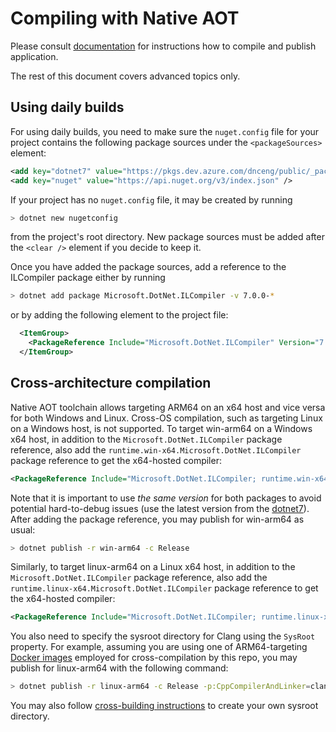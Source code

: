# Compiling with Native AOT

Please consult [documentation](https://docs.microsoft.com/dotnet/core/deploying/native-aot) for instructions how to compile and publish application.

The rest of this document covers advanced topics only.



## Using daily builds

For using daily builds, you need to make sure the `nuget.config` file for your project contains the following package sources under the `<packageSources>` element:
```xml
<add key="dotnet7" value="https://pkgs.dev.azure.com/dnceng/public/_packaging/dotnet7/nuget/v3/index.json" />
<add key="nuget" value="https://api.nuget.org/v3/index.json" />
```

If your project has no `nuget.config` file, it may be created by running
```bash
> dotnet new nugetconfig
```

from the project's root directory. New package sources must be added after the `<clear />` element if you decide to keep it.

Once you have added the package sources, add a reference to the ILCompiler package either by running
```bash
> dotnet add package Microsoft.DotNet.ILCompiler -v 7.0.0-*
```

or by adding the following element to the project file:
```xml
  <ItemGroup>
    <PackageReference Include="Microsoft.DotNet.ILCompiler" Version="7.0.0-*" />
  </ItemGroup>
```

## Cross-architecture compilation

Native AOT toolchain allows targeting ARM64 on an x64 host and vice versa for both Windows and Linux. Cross-OS compilation, such as targeting Linux on a Windows host, is not supported. To target win-arm64 on a Windows x64 host, in addition to the `Microsoft.DotNet.ILCompiler` package reference, also add the `runtime.win-x64.Microsoft.DotNet.ILCompiler` package reference to get the x64-hosted compiler:
```xml
<PackageReference Include="Microsoft.DotNet.ILCompiler; runtime.win-x64.Microsoft.DotNet.ILCompiler" Version="7.0.0-preview.2.22103.2" />
```

Note that it is important to use _the same version_ for both packages to avoid potential hard-to-debug issues (use the latest version from the [dotnet7](https://dev.azure.com/dnceng/public/_artifacts/feed/dotnet7/NuGet/Microsoft.DotNet.ILCompiler/7.0.0-preview.2.22103.2/versions)). After adding the package reference, you may publish for win-arm64 as usual:
```bash
> dotnet publish -r win-arm64 -c Release
```

Similarly, to target linux-arm64 on a Linux x64 host, in addition to the `Microsoft.DotNet.ILCompiler` package reference, also add the `runtime.linux-x64.Microsoft.DotNet.ILCompiler` package reference to get the x64-hosted compiler:
```xml
<PackageReference Include="Microsoft.DotNet.ILCompiler; runtime.linux-x64.Microsoft.DotNet.ILCompiler" Version="7.0.0-preview.2.22103.2" />
```

You also need to specify the sysroot directory for Clang using the `SysRoot` property. For example, assuming you are using one of ARM64-targeting [Docker images](../../../../docs/workflow/building/coreclr/linux-instructions.md#Docker-Images) employed for cross-compilation by this repo, you may publish for linux-arm64 with the following command:
```bash
> dotnet publish -r linux-arm64 -c Release -p:CppCompilerAndLinker=clang-9 -p:SysRoot=/crossrootfs/arm64
```

You may also follow [cross-building instructions](../../../../docs/workflow/building/coreclr/cross-building.md) to create your own sysroot directory.
